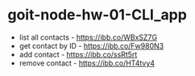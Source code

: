# goit-node-hw-01-CLI_app

- list all contacts - https://ibb.co/WBxSZ7G
- get contact by ID - https://ibb.co/Fw980N3
- add contact - https://ibb.co/ssRt5rt
- remove contact - https://ibb.co/HT4tvy4
